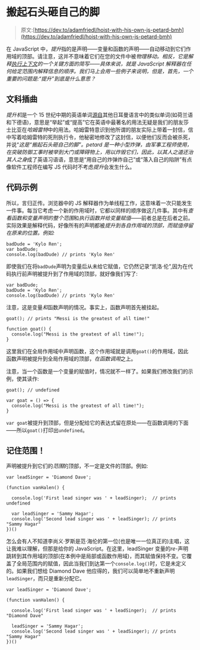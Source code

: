 # 搬起石头砸自己的脚

> 原文:[https://dev.to/adamfriedl/hoist-with-his-own-js-petard-bmh](https://dev.to/adamfriedl/hoist-with-his-own-js-petard-bmh)

在 JavaScript 中，*提升*指的是声明——变量和函数的声明——自动移动到它们作用域的顶部。请注意，这并不意味着它们在您的文件中被*物理移动。相反，它是解释[执行上下文](http://davidshariff.com/blog/what-is-the-execution-context-in-javascript/)的一个关键方面的简写——具体来说，就是 JavaScript 解释器在任何给定范围内解释信息的顺序。我们马上会用一些例子来说明，但是，首先，一个重要的问题是:“提升”到底是什么意思？*

## [](#liberal-arts-interlude)文科插曲

*提升机*是一个 15 世纪中期的英语单词[源自](http://www.etymonline.com/index.php?term=hoist)其他日耳曼语言中的类似单词(如荷兰语和下德语)，意思是“举起”或“提高”它在英语中最著名的用法无疑是我们的朋友莎士比亚在*哈姆雷特*中的用法。哈姆雷特意识到他所谓的朋友实际上带着一封信，信中写着哈姆雷特的死刑执行令，他秘密地修改了这封信，以便他们反而会被杀死，并说“*这是“搬起石头砸自己的脚”。petard 是一种小型炸弹，由军事工程师使用，在突破防御工事时被举到大门或障碍物上，用以炸毁它们，因此，以其人之道还治其人之身*成了英语习语语，意思是“用自己的炸弹炸自己”或“落入自己的陷阱”有点像软件工程师在编写 JS 代码时不考虑*提升*会发生什么。

## [](#code-examples)代码示例

所以，言归正传。浏览器中的 JS 解释器作为单线程工作，这意味着一次只能发生一件事。每当它考虑一个新的作用域时，它都以同样的顺序做这几件事。其中有*查看函数和变量声明的整个范围*和*执行函数并给变量赋值*——前者总是在后者之前。实际效果是解释代码，好像所有的声明都被*提升到各自作用域的顶部，而赋值停留在原来的位置。例如:*

```
badDude = 'Kylo Ren';
var badDude;
console.log(badDude) // prints 'Kylo Ren' 
```

即使我们在将`badDude`声明为变量后从未给它赋值，它仍然记录“凯洛·伦”,因为在代码执行前声明被提升到了作用域的顶部，就好像我们写了:

```
var badDude;
badDude = 'Kylo Ren';
console.log(badDude) // prints 'Kylo Ren' 
```

注意，这是变量*和*函数声明的情况。事实上，函数声明首先被挂起。

```
goat(); // prints "Messi is the greatest of all time!"

function goat() {
  console.log("Messi is the greatest of all time!");
} 
```

这里我们在全局作用域中声明函数，这个作用域就是调用`goat()`的作用域，因此函数声明被提升到全局作用域的顶部，*在函数调用*之上。

注意，当一个函数是一个变量的赋值时，情况就不一样了。如果我们修改我们的示例，使其读作:

```
goat(); // undefined

var goat = () => {
  console.log("Messi is the greatest of all time!");
} 
```

`var goat`被提升到顶部，但是分配给它的表达式留在原处——在函数调用的下面——所以`goat()`打印出`undefined`。

## [](#remember-the-scope)记住范围！

声明被提升到它们的*范围*的顶部，不一定是文件的顶部。例如:

```
var leadSinger = 'Diamond Dave';

(function vanHalen() {

  console.log('First lead singer was ' + leadSinger);  // prints undefined

  var leadSinger = 'Sammy Hagar';
  console.log('Second lead singer was ' + leadSinger); // prints "Sammy Hagar"
})() 
```

怎么会有人不知道李尚义·罗斯是范·海伦的第一位(也是唯一一位真正的)主唱，这让我难以理解，但那是给你的 JavaScript。在这里，leadSinger 变量的*re*-声明跳转到其作用域的顶部(在本例中是局部或函数作用域)，而其赋值保持不变。它覆盖了全局范围内的赋值，因此当我们到达第一个`console.log()`时，它是未定义的。如果我们想给 Diamond Dave 他应得的，我们可以简单地不重新声明`leadSinger`，而只是重新分配它。

```
var leadSinger = 'Diamond Dave';

(function vanHalen() {

  console.log('First lead singer was ' + leadSinger);  // prints "Diamond Dave"

  leadSinger = 'Sammy Hagar';
  console.log('Second lead singer was ' + leadSinger); // prints "Sammy Hagar"
})() 
```